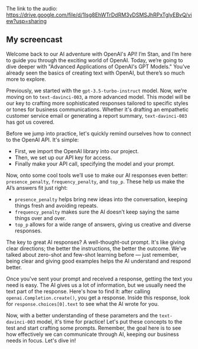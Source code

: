 The link to the audio: https://drive.google.com/file/d/1lsg8EhWTrDdRM3yDSMSJhRPxTglyEBvQ/view?usp=sharing


## My screencast

Welcome back to our AI adventure with OpenAI's API! I’m Stan, and I’m here to guide you through the exciting world of OpenAI. Today, we’re going to dive deeper with "Advanced Applications of OpenAI's GPT Models." You’ve already seen the basics of creating text with OpenAI, but there’s so much more to explore.

  

Previously, we started with the `gpt-3.5-turbo-instruct` model. Now, we’re moving on to `text-davinci-003`, a more advanced model. This model will be our key to crafting more sophisticated responses tailored to specific styles or tones for business communications. Whether it's drafting an empathetic customer service email or generating a report summary, `text-davinci-003` has got us covered.

  

Before we jump into practice, let's quickly remind ourselves how to connect to the OpenAI API. It's simple:
- First, we import the OpenAI library into our project.
- Then, we set up our API key for access.
- Finally make your API call, specifying the model and your prompt.

  

Now, onto some cool tools we’ll use to make our AI responses even better: `presence_penalty`, `frequency_penalty`, and `top_p`. These help us make the AI’s answers fit just right:
- `presence_penalty` helps bring new ideas into the conversation, keeping things fresh and avoiding repeats.
- `frequency_penalty` makes sure the AI doesn’t keep saying the same things over and over.
- `top_p` allows for a wide range of answers, giving us creative and diverse responses.

  

The key to great AI responses? A well-thought-out prompt. It's like giving clear directions; the better the instructions, the better the outcome. We’ve talked about zero-shot and few-shot learning before — just remember, being clear and giving good examples helps the AI understand and respond better.

  

Once you've sent your prompt and received a response, getting the text you need is easy. The AI gives us a lot of information, but we usually need the text part of the response. Here's how to find it: after calling `openai.Completion.create()`, you get a response. Inside this response, look for `response.choices[0].text` to see what the AI wrote for you.

  

Now, with a better understanding of these parameters and the `text-davinci-003` model, it's time for practice! Let's put these concepts to the test and start crafting some prompts. Remember, the goal here is to see how effectively we can communicate through AI, keeping our business needs in focus. Let's dive in!
